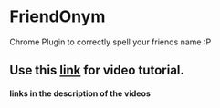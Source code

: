 # FriendOnym
Chrome Plugin to correctly spell your friends name :P
## Use this [link](https://youtu.be/azl48iXsBek) for video tutorial.
####  links in the description of the videos 
